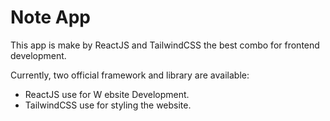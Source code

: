 # Note App

This app is make by ReactJS and TailwindCSS the best combo for frontend development.

Currently, two official framework and  library are available:

- ReactJS use for W ebsite Development.
- TailwindCSS use for styling the website.
